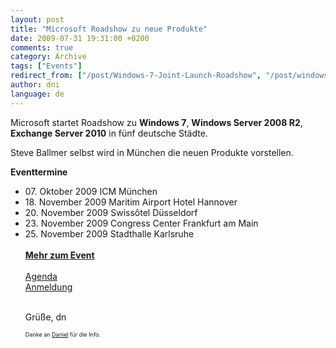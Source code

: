 ```yaml
---
layout: post
title: "Microsoft Roadshow zu neue Produkte"
date: 2009-07-31 19:31:00 +0200
comments: true
category: Archive
tags: ["Events"]
redirect_from: ["/post/Windows-7-Joint-Launch-Roadshow", "/post/windows-7-joint-launch-roadshow"]
author: dni
language: de
---
```

<!-- more -->
<p>Microsoft startet Roadshow zu <strong>Windows 7</strong>, <strong>Windows Server 2008 R2</strong>, <strong>Exchange Server 2010</strong> in f&uuml;nf deutsche St&auml;dte.</p>
<p>Steve Ballmer selbst wird in M&uuml;nchen die neuen Produkte vorstellen.</p>
<p><strong>Eventtermine</strong></p>
<ul>
<li>07. Oktober 2009 ICM M&uuml;nchen </li>
<li>18. November 2009 Maritim Airport Hotel Hannover</li>
<li>20. November 2009 Swiss&ocirc;tel D&uuml;sseldorf</li>
<li>23. November 2009 Congress Center Frankfurt am Main</li>
<li>25. November 2009 Stadthalle Karlsruhe</li>
<br /><a href="http://www.microsoft.com/germany/jointlaunch09/Events.aspx"><strong>Mehr zum Event</strong></a> <br /><br /><a href="https://www.event-team.com/events/JointLaunch_09/Default.aspx?V=m"></a><a href="http://www.microsoft.com/germany/jointlaunch09/agenda.aspx?city=0">Agenda</a> <br /><a href="https://www.event-team.com/events/JointLaunch_09/Default.aspx?V=m">Anmeldung</a> <br /><br />
<p>Gr&uuml;&szlig;e, dn</p>
<span style="font-size: xx-small;">Danke an </span><a href="http://blogs.technet.com/dmelanchthon/archive/2009/07/30/windows-7-joint-launch-roadshow.aspx"><span style="font-size: xx-small;">Daniel</span></a><span style="font-size: xx-small;"> f&uuml;r die Info.</span> 
</ul>

